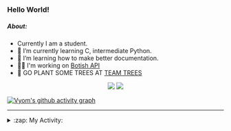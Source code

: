 ### Hello World!

##### About:
- Currently I am a student.
- 🌱 I’m currently learning C, intermediate Python.
- 🌱 I’m learning how to make better documentation.
- 👨‍💻 I'm working on [Botish API](https://github.com/Vyvy-vi/api)
- 🌱 GO PLANT SOME TREES AT [TEAM TREES](https://teamtrees.org/)

<p align="center">
  <a href="https://twitter.com/Vyvy_viM"><img target="_blank" src="https://img.shields.io/badge/twitter%20@Vyvy_viM-0D95E8?style=for-the-badge&logo=twitter&logoColor=white"/></a> 
  <a href="https://vyvy-vi.github.io/portfolio"><img target="_blank" src="https://img.shields.io/badge/-I_love_open_source-green?style=for-the-badge&logo=github&logoColor=black"/></a> 
</p>

[![Vyom's github activity graph](https://activity-graph.herokuapp.com/graph?username=Vyvy-vi)](https://github.com/ashutosh00710/github-readme-activity-graph)

---
<details>
  <summary>:zap: My Activity:</summary>
  
<!--START_SECTION:waka-->
![Code Time](http://img.shields.io/badge/Code%20Time-626%20hrs%2031%20mins-blue)

**I'm a Night 🦉** 

```text
🌞 Morning    44 commits     ██░░░░░░░░░░░░░░░░░░░░░░░   8.38% 
🌆 Daytime    128 commits    ██████░░░░░░░░░░░░░░░░░░░   24.38% 
🌃 Evening    162 commits    ███████░░░░░░░░░░░░░░░░░░   30.86% 
🌙 Night      191 commits    █████████░░░░░░░░░░░░░░░░   36.38%

```
📅 **I'm Most Productive on Sunday** 

```text
Monday       50 commits     ██░░░░░░░░░░░░░░░░░░░░░░░   9.52% 
Tuesday      85 commits     ████░░░░░░░░░░░░░░░░░░░░░   16.19% 
Wednesday    74 commits     ███░░░░░░░░░░░░░░░░░░░░░░   14.1% 
Thursday     67 commits     ███░░░░░░░░░░░░░░░░░░░░░░   12.76% 
Friday       60 commits     ██░░░░░░░░░░░░░░░░░░░░░░░   11.43% 
Saturday     56 commits     ██░░░░░░░░░░░░░░░░░░░░░░░   10.67% 
Sunday       133 commits    ██████░░░░░░░░░░░░░░░░░░░   25.33%

```


📊 **This Week I Spent My Time On** 

```text
🔥 Editors: 
VS Code                  11 hrs 54 mins      █████████████░░░░░░░░░░░░   54.35% 
Vim                      10 hrs              ███████████░░░░░░░░░░░░░░   45.65%

🐱‍💻 Projects: 
praise_backend_js        9 hrs 20 mins       ██████████░░░░░░░░░░░░░░░   42.64% 
file-utils               8 hrs 44 mins       ██████████░░░░░░░░░░░░░░░   39.93% 
Unknown Project          3 hrs 34 mins       ████░░░░░░░░░░░░░░░░░░░░░   16.31% 
botish-api               10 mins             ░░░░░░░░░░░░░░░░░░░░░░░░░   0.81% 
discord-bot              4 mins              ░░░░░░░░░░░░░░░░░░░░░░░░░   0.31%

```


 Last Updated on 27/02/2022 03:07:30 UTC
<!--END_SECTION:waka-->
</details>
